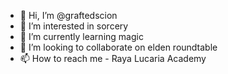 - 👋 Hi, I’m @graftedscion
- 👀 I’m interested in sorcery
- 🌱 I’m currently learning magic
- 💞️ I’m looking to collaborate on elden roundtable
- 📫 How to reach me - Raya Lucaria Academy

<!---
graftedscion/graftedscion is a ✨ special ✨ repository because its `README.md` (this file) appears on your GitHub profile.
You can click the Preview link to take a look at your changes.
--->
